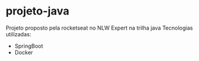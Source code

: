 # projeto-java
Projeto proposto pela rocketseat no NLW Expert na trilha java
Tecnologias utilizadas:
- SpringBoot
- Docker
